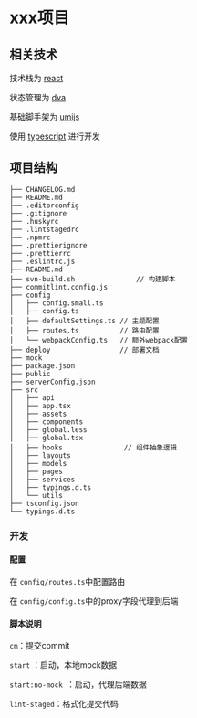 <!--
 * @Author: zhangfengfei
 * @Date: 2022-02-22 16:14:41
 * @LastEditTime: 2022-02-22 16:41:02
 * @LastEditors: zhangfengfei
-->
# xxx项目

## 相关技术

技术栈为 [react](https://reactjs.org/)

状态管理为 [dva](https://dvajs.com/)

基础脚手架为 [umijs](https://umijs.org/)

使用 [typescript](https://www.typescriptlang.org/) 进行开发


## 项目结构

```
├── CHANGELOG.md
├── README.md
├── .editorconfig
├── .gitignore
├── .huskyrc
├── .lintstagedrc
├── .npmrc
├── .prettierignore
├── .prettierrc
├── .eslintrc.js
├── README.md
├── svn-build.sh               // 构建脚本
├── commitlint.config.js
├── config
│   ├── config.small.ts
│   ├── config.ts
│   ├── defaultSettings.ts // 主题配置
│   ├── routes.ts          // 路由配置
│   └── webpackConfig.ts   // 额外webpack配置
├── deploy                 // 部署文档
├── mock
├── package.json
├── public
├── serverConfig.json
├── src
│   ├── api
│   ├── app.tsx
│   ├── assets
│   ├── components
│   ├── global.less
│   ├── global.tsx
│   ├── hooks               // 组件抽象逻辑
│   ├── layouts
│   ├── models
│   ├── pages
│   ├── services
│   ├── typings.d.ts
│   └── utils
├── tsconfig.json
└── typings.d.ts
```

### 开发

#### 配置

在 `config/routes.ts`中配置路由

在 `config/config.ts`中的proxy字段代理到后端

#### 脚本说明

`cm`：提交commit

`start` ：启动，本地mock数据

`start:no-mock `：启动，代理后端数据

`lint-staged`：格式化提交代码

